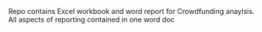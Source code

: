 Repo contains Excel workbook and word report for Crowdfunding anaylsis.
All aspects of reporting contained in one word doc
